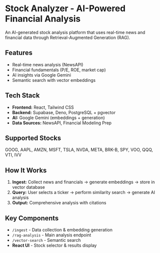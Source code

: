 # Stock Analyzer - AI-Powered Financial Analysis

An AI-generated stock analysis platform that uses real-time news and financial data through Retrieval-Augmented Generation (RAG).

## Features

- Real-time news analysis (NewsAPI)
- Financial fundamentals (P/E, ROE, market cap)
- AI insights via Google Gemini
- Semantic search with vector embeddings

## Tech Stack

- **Frontend:** React, Tailwind CSS
- **Backend:** Supabase, Deno, PostgreSQL + pgvector
- **AI:** Google Gemini (embeddings + generation)
- **Data Sources:** NewsAPI, Financial Modeling Prep

## Supported Stocks

GOOG, AAPL, AMZN, MSFT, TSLA, NVDA, META, BRK-B, SPY, VOO, QQQ, VTI, IVV

## How It Works

1. **Ingest:** Collect news and financials → generate embeddings → store in vector database  
2. **Query:** User selects a ticker → perform similarity search → generate AI analysis  
3. **Output:** Comprehensive analysis with citations  

## Key Components

- `/ingest` - Data collection & embedding generation  
- `/rag-analysis` - Main analysis endpoint  
- `/vector-search` - Semantic search  
- **React UI** - Stock selector & results display
